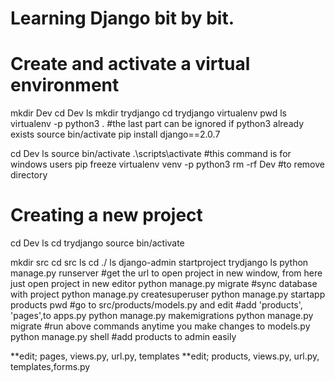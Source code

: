 # Learning Django bit by bit.
# Create and activate a virtual environment

mkdir Dev
cd Dev
ls
mkdir trydjango
cd trydjango
virtualenv
pwd
ls
virtualenv -p python3 .             #the last part can be ignored if python3 already exists
source bin/activate
pip install django==2.0.7

cd Dev
ls
source bin/activate
.\scripts\activate                  #this command is for windows users
pip freeze
virtualenv venv -p python3
 rm -rf Dev                         #to remove directory
 
# Creating a new project
cd Dev
ls
cd trydjango
source bin/activate

mkdir src
cd src
ls
cd ./
ls
django-admin startproject trydjango
ls
python manage.py runserver              #get the url to open project in new window, from here just open project in new editor
python manage.py migrate                #sync database with project
python manage.py createsuperuser
python manage.py startapp products
pwd
                                 #go to src/products/models.py and edit
                                 #add 'products', 'pages',to apps.py
python manage.py makemigrations
python manage.py migrate          #run above commands anytime you make changes to models.py
python manage.py shell            #add products to admin easily

**edit; pages, views.py, url.py, templates
**edit; products, views.py, url.py, templates,forms.py
